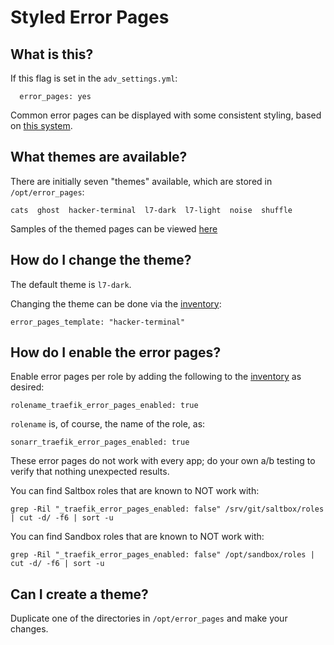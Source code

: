 # Styled Error Pages

## What is this?

If this flag is set in the `adv_settings.yml`:

```
  error_pages: yes
```

Common error pages can be displayed with some consistent styling, based on [this system](https://github.com/tarampampam/error-pages).

## What themes are available?

There are initially seven "themes" available, which are stored in `/opt/error_pages`:

```
cats  ghost  hacker-terminal  l7-dark  l7-light  noise  shuffle
```
Samples of the themed pages can be viewed [here](https://tarampampam.github.io/error-pages/)


## How do I change the theme?

The default theme is `l7-dark`.

Changing the theme can be done via the [inventory](../saltbox/inventory/index.md):

```
error_pages_template: "hacker-terminal"
```

## How do I enable the error pages?

Enable error pages per role by adding the following to the [inventory](../saltbox/inventory/index.md) as desired:

```
rolename_traefik_error_pages_enabled: true
```

`rolename` is, of course, the name of the role, as:

```
sonarr_traefik_error_pages_enabled: true
```

These error pages do not work with every app; do your own a/b testing to verify that nothing unexpected results.

You can find Saltbox roles that are known to NOT work with:

```
grep -Ril "_traefik_error_pages_enabled: false" /srv/git/saltbox/roles | cut -d/ -f6 | sort -u
```

You can find Sandbox roles that are known to NOT work with:

```
grep -Ril "_traefik_error_pages_enabled: false" /opt/sandbox/roles | cut -d/ -f6 | sort -u
```

## Can I create a theme?

Duplicate one of the directories in `/opt/error_pages` and make your changes.
